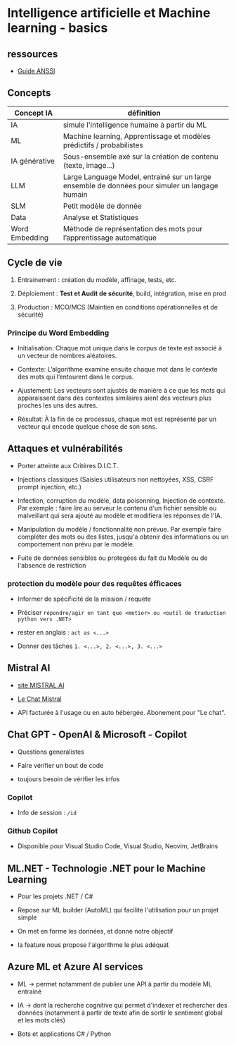 # Intelligence artificielle et Machine learning - basics

## ressources

* [Guide ANSSI](https://cyber.gouv.fr/publications/recommandations-de-securite-pour-un-systeme-dia-generative)


## Concepts

| Concept IA | définition |
|-------|------------|
| IA | simule l'intelligence humaine à partir du ML |
| ML | Machine learning, Apprentissage et modèles prédictifs / probabilistes |
| IA générative | Sous-ensemble axé sur la création de contenu (texte, image...) |
| LLM | Large Language Model, entrainé sur un large ensemble de données pour simuler un langage humain |
| SLM | Petit modèle de donnée |
| Data | Analyse et Statistiques |
| Word Embedding | Méthode de représentation des mots pour l’apprentissage automatique |


## Cycle de vie

1. Entrainement : création du modèle, affinage, tests, etc.

2. Déploiement : **Test et Audit de sécurité**, build, intégration, mise en prod

3. Production : MCO/MCS (Maintien en conditions opérationnelles et de sécurité)


### Principe du Word Embedding

* Initialisation: Chaque mot unique dans le corpus de texte est associé à un vecteur de nombres aléatoires.

* Contexte: L’algorithme examine ensuite chaque mot dans le contexte des mots qui l’entourent dans le corpus.

* Ajustement: Les vecteurs sont ajustés de manière à ce que les mots qui apparaissent dans des contextes similaires aient des vecteurs plus proches les uns des autres.

* Résultat: À la fin de ce processus, chaque mot est représenté par un vecteur qui encode quelque chose de son sens.


## Attaques et vulnérabilités

* Porter atteinte aux Critères D.I.C.T.

* Injections classiques (Saisies utilisateurs non nettoyées, XSS, CSRF prompt injection, etc.)

* Infection,  corruption du modèle, data poisonning, Injection de contexte. Par exemple : faire lire au serveur le contenu d'un fichier sensible ou malveillant qui sera ajouté au modèle et modifiera les réponses de l'IA.

* Manipulation du modèle / fonctionnalité non prévue. Par exemple faire compléter des mots ou des listes, jusqu'a obtenir des informations ou un comportement non prévu par le modèle.

* Fuite de données sensibles ou protegées du fait du Modèle ou de l'absence de restriction


### protection du modèle pour des requêtes éfficaces


* Informer de spécificité de la mission / requete

* Préciser `répondre/agir en tant que <metier> ou <outil de traduction python vers .NET>`

* rester en anglais :  `act as <...>`

* Donner des tâches `1. <...>, 2. <...>, 3. <...>`


## Mistral AI

* [site MISTRAL AI](https://mistral.ai/)

* [Le Chat Mistral](https://chat.mistral.ai/chat)

* API facturée à l'usage ou en auto hébergée. Abonement pour "Le chat".


## Chat GPT - OpenAI & Microsoft - Copilot

* Questions generalistes

* Faire vérifier un bout de code

* toujours besoin de vérifier les infos

### Copilot

* Info de session : `/id`

### Github Copilot

* Disponible pour Visual Studio Code, Visual Studio, Neovim, JetBrains



## ML.NET - Technologie .NET pour le Machine Learning

* Pour les projets .NET / C#

* Repose sur ML builder (AutoML) qui facilite l'utilisation pour un projet simple

* On met en forme les données, et donne notre objectif

* la feature nous propose l'algorithme le plus adéquat



## Azure ML et Azure AI services

* ML -> permet notamment de publier une API à partir du modèle ML entrainé

* IA -> dont la recherche cognitive qui permet d'indexer et rechercher des données (notamment à partir de texte afin de sortir le sentiment global et les mots clés)

* Bots et applications C# / Python




